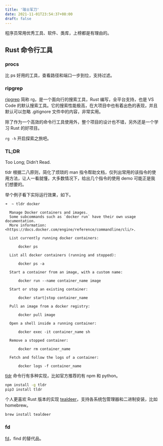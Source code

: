 ```yaml
---
title: '瑞士军刀'
date: 2021-11-01T23:54:37+08:00
draft: false
---
```


程序员常用优秀工具、软件、类库，上榜都是有理由的。

## Rust 命令行工具

### procs

比 ps 好用的工具，查看路径和端口一步到位，支持过滤。

### ripgrep

[ripgrep](https://github.com/BurntSushi/ripgrep) 简称 rg，是一个面向行的搜索工具，Rust 编写，全平台支持，也是 VS Code 的默认搜索工具。它的搜索性能极高，在大项目中也有着出色的表现，并且默认可以忽略 .gitignore 文件中的内容，非常实用。

除了作为一个高效的命令行工具使用外，整个项目的设计也不错，另外还是一个学习 Rust 的好项目。

`rg -h` 开启探索之旅吧。

### TL;DR

Too Long; Didn’t Read.

tldr 根据二八原则，简化了烦琐的 man 指令帮助文档，仅列出常用的该指令的使用方法，让人一看就懂，大多数情况下，给出几个指令的使用 demo 可能正是我们想要的。

举个例子看下实际运行效果，如下。

```console
➜  ~ tldr docker

  Manage Docker containers and images.
  Some subcommands such as `docker run` have their own usage documentation.
  More information: <https://docs.docker.com/engine/reference/commandline/cli/>.

  List currently running docker containers:

      docker ps

  List all docker containers (running and stopped):

      docker ps -a

  Start a container from an image, with a custom name:

      docker run --name container_name image

  Start or stop an existing container:

      docker start|stop container_name

  Pull an image from a docker registry:

      docker pull image

  Open a shell inside a running container:

      docker exec -it container_name sh

  Remove a stopped container:

      docker rm container_name

  Fetch and follow the logs of a container:

      docker logs -f container_name
```

[tldr](https://github.com/tldr-pages/tldr) 命令行有多种实现，比如官方推荐的有 npm 和 python。

```bash
npm install -g tldr
pip3 install tldr
```

个人更喜欢 Rust 版本的实现 [tealdeer](https://github.com/dbrgn/tealdeer)，支持各系统包管理器和二进制安装，比如 homebrew。

```bash
brew install tealdeer
```

### fd

[fd](https://github.com/sharkdp/fd)，find 的替代品。
